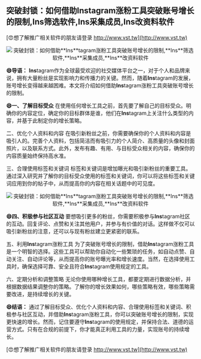 ## **突破封锁：如何借助**Ins**tagram涨粉工具突破账号增长的限制,**Ins**筛选软件,**Ins**采集成员,**Ins**改资料软件**

[😍想了解推广相关软件的朋友请登录 http://www.vst.tw](http://www.vst.tw)

 <center><img src="https://vst.tw/MP4/tuiguang/png/3.png" alt="突破封锁：如何借助**Ins**tagram涨粉工具突破账号增长的限制,**Ins**筛选软件,**Ins**采集成员,**Ins**改资料软件"></center>

**😄导语：**
**Ins**tagram作为全球最受欢迎的社交媒体平台之一，对于个人和品牌来说，拥有大量粉丝是实现影响力和传播力的关键。然而，随着**Ins**tagram的发展，账号增长变得越来越困难。本文将介绍如何借助**Ins**tagram涨粉工具突破账号增长的限制。

**😄一、了解目标受众**
在使用任何增长工具之前，首先要了解自己的目标受众。明确你的内容定位，确定你的目标群体是谁，他们在**Ins**tagram上关注什么类型的内容，并基于此制定你的增长策略。

二、优化个人资料和内容
在吸引新粉丝之前，你需要确保你的个人资料和内容是吸引人的。完善个人资料，包括简洁而有吸引力的个人简介、高质量的头像和封面照片，以及联系方式。此外，发布有趣、有用、与目标受众相关的内容，确保你的内容质量始终保持高水准。

三、合理使用标签和关键词
标签和关键词是增加曝光和吸引新粉丝的重要工具。通过深入研究并了解你的目标受众使用的标签和关键词，你可以将这些标签和关键词应用到你的帖子中，从而提高你的内容在相关话题中的可见度。

 <center><img src="https://vst.tw/MP4/tuiguang/png/3.png" alt="突破封锁：如何借助**Ins**tagram涨粉工具突破账号增长的限制,**Ins**筛选软件,**Ins**采集成员,**Ins**改资料软件"></center>

**😄四、积极参与社区互动**
要想吸引更多的粉丝，你需要积极参与**Ins**tagram社区的互动。回复评论、点赞和关注其他用户，并参与有价值的对话。这样做不仅可以吸引新粉丝的注意，还可以与现有粉丝建立更紧密的联系。

五、利用**Ins**tagram涨粉工具
为了突破账号增长的限制，借助**Ins**tagram涨粉工具是一个明智的选择。这些工具可以帮助你自动化一些繁琐的任务，如自动点赞、自动关注、自动评论等，从而提高你的账号曝光率和增长速度。当然，在选择使用工具时，确保选择可靠、安全且符合**Ins**tagram使用规定的工具。

六、定期分析和调整策略
无论你使用哪种增长工具，都要定期进行数据分析，并根据数据结果调整你的策略。了解你的增长效果如何，哪些策略有效，哪些策略需要改进，是持续增长的关键。

**😄结语：**
通过了解目标受众、优化个人资料和内容、合理使用标签和关键词、积极参与社区互动，并借助**Ins**tagram涨粉工具，你可以突破账号增长的限制，实现更快速的增长。然而，记住要遵守**Ins**tagram的使用规定，并保持合法、道德的运营方式。只有在合规的前提下，你才能真正利用工具的力量，实现账号的持续增长。

[😍想了解推广相关软件的朋友请登录 http://www.vst.tw](http://www.vst.tw)



